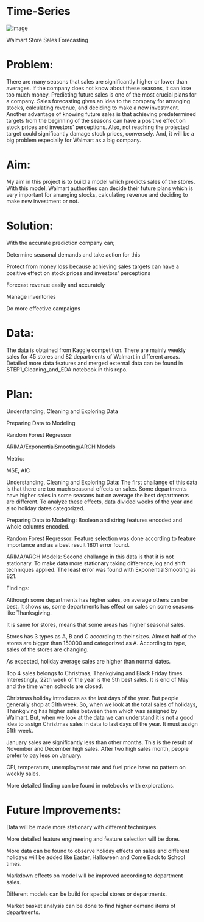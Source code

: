 # Time-Series

![image](https://user-images.githubusercontent.com/110466244/224155317-580bf8c9-73ce-40fa-aa7a-c4c9f5a06646.png)


Walmart Store Sales Forecasting

# Problem:

There are many seasons that sales are significantly higher or lower than averages. If the company does not know about these seasons, it can lose too much money. Predicting future sales is one of the most crucial plans for a company. Sales forecasting gives an idea to the company for arranging stocks, calculating revenue, and deciding to make a new investment. Another advantage of knowing future sales is that achieving predetermined targets from the beginning of the seasons can have a positive effect on stock prices and investors' perceptions. Also, not reaching the projected target could significantly damage stock prices, conversely. And, it will be a big problem especially for Walmart as a big company.

# Aim:

My aim in this project is to build a model which predicts sales of the stores. With this model, Walmart authorities can decide their future plans which is very important for arranging stocks, calculating revenue and deciding to make new investment or not.

# Solution:

With the accurate prediction company can;

Determine seasonal demands and take action for this

Protect from money loss because achieving sales targets can have a positive effect on stock prices and investors' perceptions

Forecast revenue easily and accurately

Manage inventories

Do more effective campaigns

# Data:

The data is obtained from Kaggle competition. There are mainly weekly sales for 45 stores and 82 departments of Walmart in different areas. Detailed more data features and merged external data can be found in STEP1_Cleaning_and_EDA notebook in this repo.

# Plan:

Understanding, Cleaning and Exploring Data

Preparing Data to Modeling

Random Forest Regressor

ARIMA/ExponentialSmooting/ARCH Models

Metric:

MSE, AIC

Understanding, Cleaning and Exploring Data: The first challange of this data is that there are too much seasonal effects on sales. Some departments have higher sales in some seasons but on average the best departments are different. To analyze these effects, data divided weeks of the year and also holiday dates categorized.

Preparing Data to Modeling: Boolean and string features encoded and whole columns encoded.

Random Forest Regressor: Feature selection was done according to feature importance and as a best result 1801 error found.

ARIMA/ARCH Models: Second challange in this data is that it is not stationary. To make data more stationary taking difference,log and shift techniques applied. The least error was found with ExponentialSmooting as 821.

Findings:

Although some departments has higher sales, on average others can be best. It shows us, some departments has effect on sales on some seasons like Thanksgiving.

It is same for stores, means that some areas has higher seasonal sales.

Stores has 3 types as A, B and C according to their sizes. Almost half of the stores are bigger than 150000 and categorized as A. According to type, sales of the stores are changing.

As expected, holiday average sales are higher than normal dates.

Top 4 sales belongs to Christmas, Thankgiving and Black Friday times. Interestingly, 22th week of the year is the 5th best sales. It is end of May and the time when schools are closed.

Christmas holiday introduces as the last days of the year. But people generally shop at 51th week. So, when we look at the total sales of holidays, Thankgiving has higher sales between them which was assigned by Walmart. But, when we look at the data we can understand it is not a good idea to assign Christmas sales in data to last days of the year. It must assign 51th week.

January sales are significantly less than other months. This is the result of November and December high sales. After two high sales month, people prefer to pay less on January.

CPI, temperature, unemployment rate and fuel price have no pattern on weekly sales.

More detailed finding can be found in notebooks with explorations.

# Future Improvements:

Data will be made more stationary with different techniques.

More detailed feature engineering and feature selection will be done.

More data can be found to observe holiday effects on sales and different holidays will be added like Easter, Halloween and Come Back to School times.

Markdown effects on model will be improved according to department sales.

Different models can be build for special stores or departments.

Market basket analysis can be done to find higher demand items of departments.

